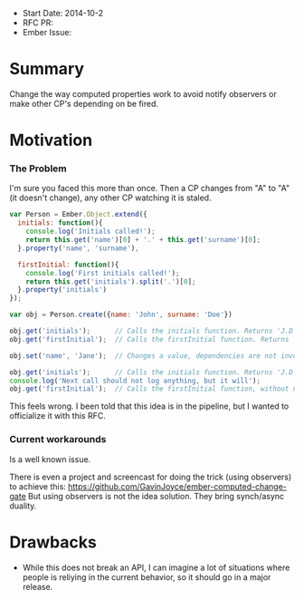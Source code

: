 - Start Date: 2014-10-2
- RFC PR:
- Ember Issue:

# Summary

Change the way computed properties work to avoid notify observers or make other CP's depending on be fired.

# Motivation

### The Problem

I'm sure you faced this more than once. Then a CP changes from "A" to "A" (it doesn't change), any
other CP watching it is staled.


```js
var Person = Ember.Object.extend({
  initials: function(){
    console.log('Initials called!');
    return this.get('name')[0] + '.' + this.get('surname')[0];
  }.property('name', 'surname'),

  firstInitial: function(){
    console.log('First initials called!');
    return this.get('initials').split('.')[0];
  }.property('initials')
});

var obj = Person.create({name: 'John', surname: 'Doe'})

obj.get('initials');      // Calls the initials function. Returns 'J.D'
obj.get('firstInitial');  // Calls the firstInitial function. Returns 'J'

obj.set('name', 'Jane');  // Changes a value, dependencies are not invoked yet.

obj.get('initials');      // Calls the initials function. Returns 'J.D' as it did before.
console.log('Next call should not log anything, but it will');
obj.get('firstInitial');  // Calls the firstInitial function, without need. Returns 'J' again.
```

This feels wrong.
I been told that this idea is in the pipeline, but I wanted to officialize it with this RFC.

### Current workarounds

Is a well known issue.

There is even a project and screencast for doing the trick (using observers) to achieve this: https://github.com/GavinJoyce/ember-computed-change-gate
But using observers is not the idea solution. They bring synch/async duality.

# Drawbacks

- While this does not break an API, I can imagine a lot of situations where people is reliying in the current behavior, so it should
  go in a major release.

